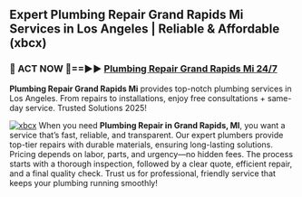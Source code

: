 ## Expert Plumbing Repair Grand Rapids Mi Services in Los Angeles | Reliable & Affordable (xbcx)  

<h3>🚿 ACT NOW 🌟==►► <a href="https://tinyurl.com/2ne6vx2x" rel="nofollow">Plumbing Repair Grand Rapids Mi 24/7</a></h3>

**Plumbing Repair Grand Rapids Mi** provides top-notch plumbing services in Los Angeles. From repairs to installations, enjoy free consultations + same-day service. Trusted Solutions 2025!

[![xbcx](https://i.imgur.com/4PFF4AK.jpeg)](https://tinyurl.com/2ne6vx2x)
When you need **Plumbing Repair in Grand Rapids, MI**, you want a service that’s fast, reliable, and transparent. Our expert plumbers provide top-tier repairs with durable materials, ensuring long-lasting solutions. Pricing depends on labor, parts, and urgency—no hidden fees. The process starts with a thorough inspection, followed by a clear quote, efficient repair, and a final quality check. Trust us for professional, friendly service that keeps your plumbing running smoothly!
